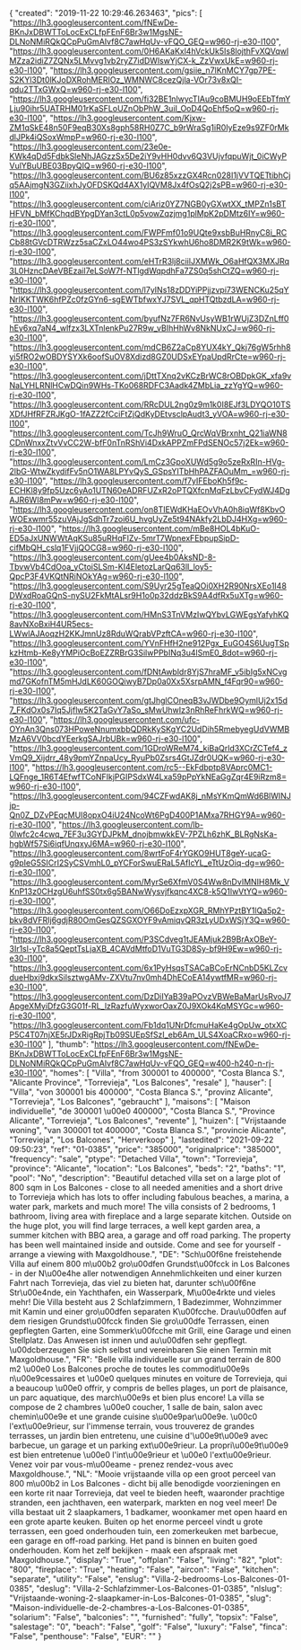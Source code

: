 {
"created": "2019-11-22 10:29:46.263463",
"pics": [
"https://lh3.googleusercontent.com/fNEwDe-BKnJxDBWTToLocExCLfpFEnF6Br3w1MgsNE-DLNoNMiRQkQCpPuGmAIvf8C7awHqUv-vFQO_GEQ=w960-rj-e30-l100",
"https://lh3.googleusercontent.com/0H6AKaKxl4hVckUk5Is8lojthFvXQVqwlMZza2idiZ7ZQNx5LMvvg1vb2ryZ7idDWlswYjCX-k_ZzVwxUkE=w960-rj-e30-l100",
"https://lh3.googleusercontent.com/gsiie_n7lKnMCY7gp7PE-S2KYl3Dt0lKJoDXRohMERIOz_WMNWC8cezQjla-VOr73v8xQI-qdu2TTxGWxQ=w960-rj-e30-l100",
"https://lh3.googleusercontent.com/fi32BE1nlwycTIAu9coBMUH9oEEbTfmYLju90ihr5UATRHM01rKaSFLoUZnObPhW_3uiI_OoD4QoEhf5oQ=w960-rj-e30-l100",
"https://lh3.googleusercontent.com/Kjxw-ZM1qSkE48n50F9eqB30Xs8gph58RH0Z7C_b9rWraSg1iR0IyEze9s9ZF0rMkdlJPk4iQSoxWmpP=w960-rj-e30-l100",
"https://lh3.googleusercontent.com/23e0e-KWk4qDd5FdbkSleNhJAGzzSx5De2iY9vHH0dvv6Q3VUjvfqpuWjt_0iCWyPVulYBuUBE03BpyQIQ=w960-rj-e30-l100",
"https://lh3.googleusercontent.com/BU6z85xzzGX4Rcn028I1jVVTQETtibhCjq5AAjmgN3GZiixhJyOFDSKQd4AX1yIQVM8Jx4fOsQ2j2sPB=w960-rj-e30-l100",
"https://lh3.googleusercontent.com/ciAriz0YZ7NGB0yGXwtXX_tMPZn1sBTHFVN_bMfKChqdBYpgDYan3ctL0p5vowZqzjmg1plMpK2pDMtz6IY=w960-rj-e30-l100",
"https://lh3.googleusercontent.com/FWPFmf01o9UQte9xsbBuHRnyC8i_RCCb88tGVcDTRWzz5saCZxLO44wo4PS3zSYkwhU6ho8DMR2K9tWk=w960-rj-e30-l100",
"https://lh3.googleusercontent.com/eHTrR3lj8ciilJXMWk_O6aHfQX3MXJRq3L0HzncDAeVBEzail7eLSoW7f-NTlgdWqpdhFa7ZS0q5shCtZQ=w960-rj-e30-l100",
"https://lh3.googleusercontent.com/l7yINs18zDDYiPPjjzvpi73WENCKu25qYNrIKKTWK6hfPZc0fzGYn6-sgEWTbfwxYJ7SVL_qpHTQtbzdLA=w960-rj-e30-l100",
"https://lh3.googleusercontent.com/byufNz7FR6NvUsyWB1rWUjZ3DZnLff0hEy6xq7aN4_wlfzx3LXTnlenkPu27R9w_vBIhHhWv8NkNUxCJ=w960-rj-e30-l100",
"https://lh3.googleusercontent.com/mdCB6Z2aCp8YUX4kY_Qkj76gW5rhh8yi5fRO2wOBDYSYXk6oofSuOV8Xdizd8GZ0UDSxEYpaUpdRrCte=w960-rj-e30-l100",
"https://lh3.googleusercontent.com/jDttTXnq2vKCzBrWC8rOBDpkGK_xfa9vNaLYHLRNlHCwDQin9WHs-TKo068RDFC3Aadk4ZMbLia_zzYgYQ=w960-rj-e30-l100",
"https://lh3.googleusercontent.com/RRcDUL2ng0z9m1k0I8EJf3LDYQO10TSXDfJHfRFZRJKgO-1fAZZ2fCciFtZjQdKyDEtvsclpAudt3_yVOA=w960-rj-e30-l100",
"https://lh3.googleusercontent.com/TcJh9WruO_QrcWqVBrxnht_Q21iaWN8CDnWnxxZtvVvCC2W-bfF0nTnRShVi4DxkAPPZmFPdSENOc57j2Ek=w960-rj-e30-l100",
"https://lh3.googleusercontent.com/LmCz3GpoXUWd5g9o5zeRxRIn-HVg-2lbG-WtwZkydifFv5nO1WA8LPYvQyS_GSpsYITbHhPAZFAOuMm_=w960-rj-e30-l100",
"https://lh3.googleusercontent.com/f7yIFEboKh5f9c-ECHKl8y9fp5Uzc6yAo1UTN60eADRFUZxR2oPTQXfcnMqFzLbvCFydWJ4DgAJR6WI8mPw=w960-rj-e30-l100",
"https://lh3.googleusercontent.com/on8TIEWdKHaEOvVhA0h8iqWf8KbvOWOExwmr55zuVAjJgSdhTr7zoi6U_hvgUyZe5t94NAkfy2LbDJ4HXg=w960-rj-e30-l100",
"https://lh3.googleusercontent.com/mBe8HOL4bKuO-ED5aJxUNWWtAqKSu85uRHqFlZv-5mrT7WpnexFEbpupSipD-cifMbQH_cslq1FVjjQOCG8=w960-rj-e30-l100",
"https://lh3.googleusercontent.com/gUee4b0AksND-8-TbvwVb4CdOoa_yCtoiSLSm-KI4EletozLarQq63lI_loy5-QpcP3F4VKQtNRiNOkYAg=w960-rj-e30-l100",
"https://lh3.googleusercontent.com/S9Uyr25gTeaQOi0XH2R90NrsXEo1I48DWxdRoaGQnS-nySU2FkMtALsr9H1o0p32ddzBkS9A4dfRx5uXTg=w960-rj-e30-l100",
"https://lh3.googleusercontent.com/HMnS3TnVMzIwQYbvLGWEgsYafyhKQ8avNXoBxiH4UR5ecs-LWwlAJAoqzH2KKJmnUz8RduWQrabVPzftCA=w960-rj-e30-l100",
"https://lh3.googleusercontent.com/YVnFHfH2ne912Pgx_EuGO4S6UugTSpkzHtmb-Ke8yYMPiOcBoEZZRBrG3SilwPPbINq3u4lSmE0_8dot=w960-rj-e30-l100",
"https://lh3.googleusercontent.com/fDNtAwbldr8YjS7hraMF_v5ibIg5xNCvgmd7GKofnTM5mHJdLK60GOQiwyB7Dp0a0Xx5XsrpAMN_f4Fqr90=w960-rj-e30-l100",
"https://lh3.googleusercontent.com/gtJhglCOneqB3vJWDbe9OymlUj2x15d7_FKdOx0s7Iq5Jjflw5K2TaGvY7aSo_sMwUhwIz3nRhReFhrkWQ=w960-rj-e30-l100",
"https://lh3.googleusercontent.com/ufc-OYnAn3Qns073HPoweNnumxbbQDRkKySKgYC2UdDih5RmebyegUdVWMBMzA6VV0bcdYEerkgSAJrbUBk=w960-rj-e30-l100",
"https://lh3.googleusercontent.com/1GDroWReM74_kiBaQrld3XCrZCTef4_zVmQ9_Xijdrr_48y9pmYZnpaUcy_RyuPb0Zsrs4GtJZdr0UQK=w960-rj-e30-l100",
"https://lh3.googleusercontent.com/rc5--EkFdbptp8VAprc0MC1-LQFnge_1R6T4EfwfTCoNFIkjPGIPSdxW4Lxa59pPpYkNEaGgZqr4E9iRzm8=w960-rj-e30-l100",
"https://lh3.googleusercontent.com/94CZFwdAK8j_nMsYKmQmWd6BlWINJjp-Qn0Z_DZvPEqcMUI8opxO4iU24NcoWt6PgD400P1AMxa7RHGY9A=w960-rj-e30-l100",
"https://lh3.googleusercontent.com/lb-0lwfc2c4cwq_7EF3u3GYDJPkM_dnojbmwkkEV-7PZLh6zhK_BLRgNsKa-hgbWf57Si6iqfUnqxyJ6MA=w960-rj-e30-l100",
"https://lh3.googleusercontent.com/8wrtFoF4rYGKO9HUT8geY-ucaG-g9pIeG5SICrI2SyCSVmhL0_pYCForSwuERaL5AfIcYL_eTtUzOiq-dg=w960-rj-e30-l100",
"https://lh3.googleusercontent.com/MyrSe6XfmV0S4Ww8nDvIMNIH8Mk_VKnP13z0CHzgU6uhfSS0tx6g5BANwWysvjfkqnc4XC8-k5Q1lwVtYQ=w960-rj-e30-l100",
"https://lh3.googleusercontent.com/O66DoEzxpXGR_RMhYPztBY1lQa5p2-bkv8dVFRIj6gdjR80OmGesQZSGXOYF9vAmiqvQR3zLyUDxWSjY3Q=w960-rj-e30-l100",
"https://lh3.googleusercontent.com/P3SCdveg1tJEAMjuk2B9BrAxOBeY-3Ir1sl-yTc8a5QeptTsLjaXB_4CAVdMtfoD1VuTG3D8Sy-bf9H9Ew=w960-rj-e30-l100",
"https://lh3.googleusercontent.com/6x1PyHsqsTSACaBCoErNCnbD5KLZcvdueHbxj9dkxSilsztwgAMv-ZXVtu7nv0mh4DhECoEA14ywtfMR=w960-rj-e30-l100",
"https://lh3.googleusercontent.com/DzDiIYaB39aPOvzVBWeBaMarUsRvoJ7ApgeXMyiDfzG3G01f-RL_lzRazfuWyxworOaxZ0J9XOk4KqMSYGc=w960-rj-e30-l100",
"https://lh3.googleusercontent.com/Fb1dq1UNrDfcmuHaKe4gOpUw_otxXCP5C4T07njXE5rJDxRigRpjTb09SUEpSfSzI_eb6Am_ULS4XoaCRxo=w960-rj-e30-l100"
],
"thumb": "https://lh3.googleusercontent.com/fNEwDe-BKnJxDBWTToLocExCLfpFEnF6Br3w1MgsNE-DLNoNMiRQkQCpPuGmAIvf8C7awHqUv-vFQO_GEQ=w400-h240-n-rj-e30-l100",
"homes": [
"Villa",
"from 300001 to 400000",
"Costa Blanca S.",
"Alicante Province",
"Torrevieja",
"Los Balcones",
"resale"
],
"hauser": [
"Villa",
"von 300001 bis 400000",
"Costa Blanca S.",
"provinz Alicante",
"Torrevieja",
"Los Balcones",
"gebraucht"
],
"maisons": [
"Maison individuelle",
"de 300001 \u00e0 400000",
"Costa Blanca S.",
"Province Alicante",
"Torrevieja",
"Los Balcones",
"revente"
],
"huizen": [
"Vrijstaande woning",
"van 300001 tot 400000",
"Costa Blanca S.",
"provincie Alicante",
"Torrevieja",
"Los Balcones",
"Herverkoop"
],
"lastedited": "2021-09-22 09:50:23",
"ref": "01-0385",
"price": "385000",
"originalprice": "385000",
"frequency": "sale",
"ptype": "Detached Villa",
"town": "Torrevieja",
"province": "Alicante",
"location": "Los Balcones",
"beds": "2",
"baths": "1",
"pool": "No",
"description": "Beautiful detached villa set on a large plot of 800 sqm in Los Balcones - close to all needed amenities and a short drive to Torrevieja which has lots to offer including fabulous beaches, a marina, a water park, markets and much more! The villa consists of 2 bedrooms, 1 bathroom, living area with fireplace and a large separate kitchen. Outside on the huge plot, you will find large terraces, a well kept garden area, a summer kitchen with BBQ area, a garage and off road parking. The property has been well maintained inside and outside.  Come and see for yourself - arrange a viewing with Maxgoldhouse.",
"DE": "Sch\u00f6ne freistehende Villa auf einem 800 m\u00b2 gro\u00dfen Grundst\u00fcck in Los Balcones - in der N\u00e4he aller notwendigen Annehmlichkeiten und einer kurzen Fahrt nach Torrevieja, das viel zu bieten hat, darunter sch\u00f6ne Str\u00e4nde, ein Yachthafen, ein Wasserpark, M\u00e4rkte und vieles mehr! Die Villa besteht aus 2 Schlafzimmern, 1 Badezimmer, Wohnzimmer mit Kamin und einer gro\u00dfen separaten K\u00fcche. Drau\u00dfen auf dem riesigen Grundst\u00fcck finden Sie gro\u00dfe Terrassen, einen gepflegten Garten, eine Sommerk\u00fcche mit Grill, eine Garage und einen Stellplatz. Das Anwesen ist innen und au\u00dfen sehr gepflegt. \u00dcberzeugen Sie sich selbst und vereinbaren Sie einen Termin mit Maxgoldhouse.",
"FR": "Belle villa individuelle sur un grand terrain de 800 m2 \u00e0 Los Balcones proche de toutes les commodit\u00e9s n\u00e9cessaires et \u00e0 quelques minutes en voiture de Torrevieja, qui a beaucoup \u00e0 offrir, y compris de belles plages, un port de plaisance, un parc aquatique, des march\u00e9s et bien plus encore! La villa se compose de 2 chambres \u00e0 coucher, 1 salle de bain, salon avec chemin\u00e9e et une grande cuisine s\u00e9par\u00e9e. \u00c0 l'ext\u00e9rieur, sur l'immense terrain, vous trouverez de grandes terrasses, un jardin bien entretenu, une cuisine d'\u00e9t\u00e9 avec barbecue, un garage et un parking ext\u00e9rieur. La propri\u00e9t\u00e9 est bien entretenue \u00e0 l'int\u00e9rieur et \u00e0 l'ext\u00e9rieur. Venez voir par vous-m\u00eame - prenez rendez-vous avec Maxgoldhouse.",
"NL": "Mooie vrijstaande villa op een groot perceel van 800 m\u00b2 in Los Balcones - dicht bij alle benodigde voorzieningen en een korte rit naar Torrevieja, dat veel te bieden heeft, waaronder prachtige stranden, een jachthaven, een waterpark, markten en nog veel meer! De villa bestaat uit 2 slaapkamers, 1 badkamer, woonkamer met open haard en een grote aparte keuken. Buiten op het enorme perceel vindt u grote terrassen, een goed onderhouden tuin, een zomerkeuken met barbecue, een garage en off-road parking. Het pand is binnen en buiten goed onderhouden. Kom het zelf bekijken - maak een afspraak met Maxgoldhouse.",
"display": "True",
"offplan": "False",
"living": "82",
"plot": "800",
"fireplace": "True",
"heating": "False",
"aircon": "False",
"kitchen": "separate",
"utility": "False",
"enslug": "Villa-2-bedrooms-Los-Balcones-01-0385",
"deslug": "Villa-2-Schlafzimmer-Los-Balcones-01-0385",
"nlslug": "Vrijstaande-woning-2-slaapkamer-in-Los-Balcones-01-0385",
"slug": "Maison-individuelle-de-2-chambres-a-Los-Balcones-01-0385",
"solarium": "False",
"balconies": "",
"furnished": "fully",
"topsix": "False",
"salestage": "0",
"beach": "False",
"golf": "False",
"luxury": "False",
"finca": "False",
"penthouse": "False",
"EUR": ""
}